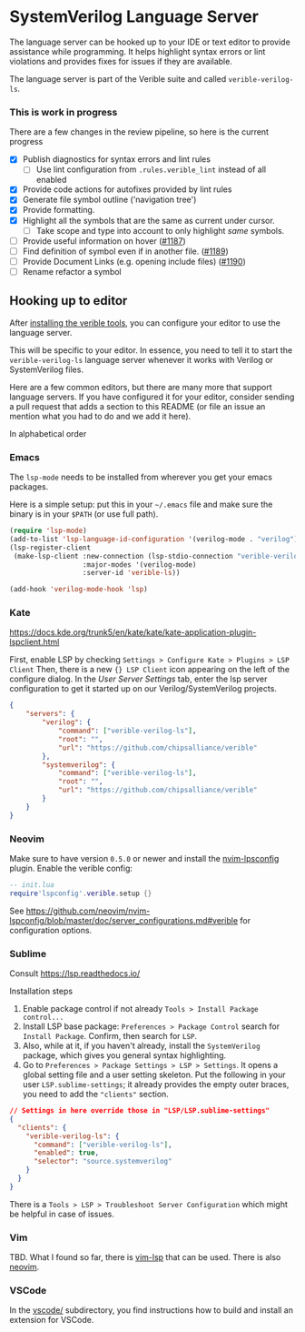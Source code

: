 # SystemVerilog Language Server

The language server can be hooked up to your IDE or text editor to provide
assistance while programming. It helps highlight syntax errors or lint
violations and provides fixes for issues if they are available.

The language server is part of the Verible suite and called
`verible-verilog-ls`.

### This is work in progress

There are a few changes in the review pipeline, so here is the current
progress

  - [x] Publish diagnostics for syntax errors and lint rules
    - [ ] Use lint configuration from `.rules.verible_lint` instead of all enabled
  - [x] Provide code actions for autofixes provided by lint rules
  - [x] Generate file symbol outline ('navigation tree')
  - [x] Provide formatting.
  - [x] Highlight all the symbols that are the same as current under cursor.
    - [ ] Take scope and type into account to only highlight _same_ symbols.
  - [ ] Provide useful information on hover
        ([#1187](https://github.com/chipsalliance/verible/issues/1187))
  - [ ] Find definition of symbol even if in another file.
        ([#1189](https://github.com/chipsalliance/verible/issues/1189))
  - [ ] Provide Document Links (e.g. opening include files)
        ([#1190](https://github.com/chipsalliance/verible/issues/1190))
  - [ ] Rename refactor a symbol

## Hooking up to editor

After [installing the verible tools](../../../README.md#installation), you
can configure your editor to use the language server.

This will be specific to your editor. In essence, you need to tell
it to start the `verible-verilog-ls` language server whenever it works with
Verilog or SystemVerilog files.

Here are a few common editors, but there are many more that support language
servers. If you have configured it for your editor, consider sending
a pull request that adds a section to this README (or file an issue an
mention what you had to do and we add it here).

In alphabetical order

### Emacs

The `lsp-mode` needs to be installed from wherever you get your emacs
packages.

Here is a simple setup: put this in your `~/.emacs` file
and make sure the binary is in your `$PATH` (or use full path).

```lisp
(require 'lsp-mode)
(add-to-list 'lsp-language-id-configuration '(verilog-mode . "verilog"))
(lsp-register-client
 (make-lsp-client :new-connection (lsp-stdio-connection "verible-verilog-ls")
                  :major-modes '(verilog-mode)
                  :server-id 'verible-ls))

(add-hook 'verilog-mode-hook 'lsp)
```

### Kate

https://docs.kde.org/trunk5/en/kate/kate/kate-application-plugin-lspclient.html

First, enable LSP by checking `Settings > Configure Kate > Plugins > LSP Client`
Then, there is a new `{} LSP Client` icon appearing on the left of the configure dialog. In the _User Server Settings_ tab, enter the lsp server configuration
to get it started up on our Verilog/SystemVerilog projects.

```json
{
    "servers": {
        "verilog": {
            "command": ["verible-verilog-ls"],
            "root": "",
            "url": "https://github.com/chipsalliance/verible"
        },
        "systemverilog": {
            "command": ["verible-verilog-ls"],
            "root": "",
            "url": "https://github.com/chipsalliance/verible"
        }
    }
}
```

### Neovim

Make sure to have version `0.5.0` or newer and install the [nvim-lpsconfig](https://github.com/neovim/nvim-lspconfig/) plugin.
Enable the verible config:

```lua
-- init.lua
require'lspconfig'.verible.setup {}
```

See https://github.com/neovim/nvim-lspconfig/blob/master/doc/server_configurations.md#verible for configuration options.

### Sublime

Consult https://lsp.readthedocs.io/

Installation steps

  1. Enable package control if not already `Tools > Install Package control...`
  2. Install LSP base package: `Preferences > Package Control` search for
     `Install Package`. Confirm, then search for `LSP`.
  3. Also, while at it, if you haven't already, install the `SystemVerilog`
     package, which gives  you general syntax highlighting.
  4. Go to `Preferences > Package Settings > LSP > Settings`. It opens
     a global setting file and a user setting skeleton. Put the following
     in your user `LSP.sublime-settings`; it already provides the empty outer
     braces, you need to add the `"clients"` section.

```json
// Settings in here override those in "LSP/LSP.sublime-settings"
{
  "clients": {
    "verible-verilog-ls": {
      "command": ["verible-verilog-ls"],
      "enabled": true,
      "selector": "source.systemverilog"
    }
  }
}
```

There is a `Tools > LSP > Troubleshoot Server Configuration` which might
be helpful in case of issues.

### Vim

TBD. What I found so far, there is
[vim-lsp](https://github.com/prabirshrestha/vim-lsp) that can be used.
There is also [neovim](#neovim).

### VSCode

In the [vscode/](vscode/) subdirectory, you find instructions how to
build and install an extension for VSCode.
